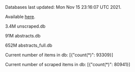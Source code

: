 Databases last updated: Mon Nov 15 23:16:07 UTC 2021. 

Available [here](https://github.com/cbeauhilton/ash-db/releases).

3.4M	unscraped.db

91M	abstracts.db

652M	abstracts_full.db

Current number of items in db:
[{"count(*)": 93309}]

Current number of scraped items in db:
[{"count(*)": 80941}]
